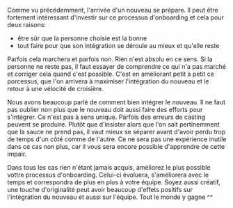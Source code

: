 Comme vu précédemment, l'arrivée d'un nouveau se prépare. Il peut être fortement intéressant d'investir sur ce
processus d'onboarding et cela pour deux raisons:
- être sûr que la personne choisie est la bonne
- tout faire pour que son intégration se déroule au mieux et qu'elle reste

Parfois cela marchera et parfois non. Rien n'est absolu en ce sens. Si la personne ne reste pas, il faut essayer de
comprendre ce qui n'a pas marché et corriger cela quand c'est possible. C'est en améliorant petit à petit ce porcessus,
que l'on arrivera à maximiser l'intégration du nouveau et le retour à une vélocité de croisière.

Nous avons beaucoup parlé de comment bien intégrer le nouveau. Il ne faut pas oublier non plus que le nouveau doit aussi
faire des efforts pour s'intégrer. Ce n'est pas à sens unique. Parfois des erreurs de casting peuvent se produire. Plutôt
que d'insister alors que l'on sait pertinemment que la sauce ne prend pas, il vaut mieux se séparer avant d'avoir perdu
trop de temps d'un côté comme de l'autre. Ce ne sera pas une expérience inutile dans ce cas non plus, car il vous sera
encore possible d'apprendre de cette impair.

Dans tous les cas rien n'étant jamais acquis, améliorez le plus possible vottre processus d'onboarding. Celui-ci évoluera,
s'améliorera avec le temps et correspondra de plus en plus à votre équipe. Soyez aussi créatif, une touche d'originalité
peut avoir beaucoup d'effets positifs sur l'intégration du nouveau et aussi sur l'équipe. Tout le monde y gagne ^^